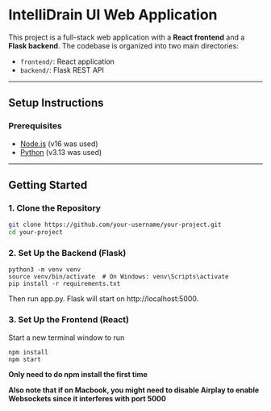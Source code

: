 # IntelliDrain UI Web Application

This project is a full-stack web application with a **React frontend** and a **Flask backend**. The codebase is organized into two main directories:

- `frontend/`: React application
- `backend/`: Flask REST API


---

## Setup Instructions

### Prerequisites

- [Node.js](https://nodejs.org/) (v16 was used)
- [Python](https://www.python.org/) (v3.13 was used)

---

## Getting Started

### 1. Clone the Repository

```bash
git clone https://github.com/your-username/your-project.git
cd your-project
```

### 2. Set Up the Backend (Flask)

```cd backend
python3 -m venv venv
source venv/bin/activate  # On Windows: venv\Scripts\activate
pip install -r requirements.txt
```

Then run app.py. Flask will start on http://localhost:5000.

### 3. Set Up the Frontend (React)

Start a new terminal window to run

```cd frontend
npm install
npm start
```
**Only need to do npm install the first time**


**Also note that if on Macbook, you might need to disable Airplay to enable Websockets since it interferes with port 5000**



